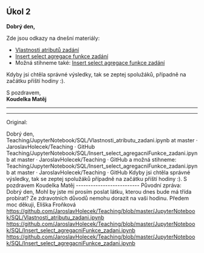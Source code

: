 ## Úkol 2

**Dobrý den,**

Zde jsou odkazy na dnešní materiály:

- [Vlastnosti atributů zadání](https://github.com/JaroslavHolecek/Teaching/blob/master/JupyterNotebook/SQL/Vlastnosti_atributu_zadani.ipynb)
- [Insert select agregace funkce zadání](https://github.com/JaroslavHolecek/Teaching/blob/master/JupyterNotebook/SQL/Insert_select_agregacniFunkce_zadani.ipynb)
- Možná stihneme také: [Insert select agregace funkce zadání](https://github.com/JaroslavHolecek/Teaching/blob/master/JupyterNotebook/SQL/Insert_select_agregacniFunkce_zadani.ipynb)

Kdyby jsi chtěla správné výsledky, tak se zeptej spolužáků, případně na začátku příští hodiny :). 

S pozdravem,  
**Koudelka Matěj**

---
---
Original:

Dobrý den,  Teaching/JupyterNotebook/SQL/Vlastnosti_atributu_zadani.ipynb at master · JaroslavHolecek/Teaching · GitHub  Teaching/JupyterNotebook/SQL/Insert_select_agregacniFunkce_zadani.ipynb at master · JaroslavHolecek/Teaching · GitHub  a možná stihneme:  Teaching/JupyterNotebook/SQL/Insert_select_agregacniFunkce_zadani.ipynb at master · JaroslavHolecek/Teaching · GitHub  Kdyby jsi chtěla správné výsledky, tak se zeptej spolužáků případně na začátku příští hodiny :).  S pozdravem Koudelka Matěj  -------------------------- Původní zpráva:  Dobrý den,   Mohl by jste mi prosím poslat látku, kterou dnes bude má třída probírat? Ze zdravotních důvodů nemohu dorazit na vaši hodinu.  Předem moc děkuji,  Eliška Froňková   https://github.com/JaroslavHolecek/Teaching/blob/master/JupyterNotebook/SQL/Vlastnosti_atributu_zadani.ipynb
https://github.com/JaroslavHolecek/Teaching/blob/master/JupyterNotebook/SQL/Insert_select_agregacniFunkce_zadani.ipynb
https://github.com/JaroslavHolecek/Teaching/blob/master/JupyterNotebook/SQL/Insert_select_agregacniFunkce_zadani.ipynb